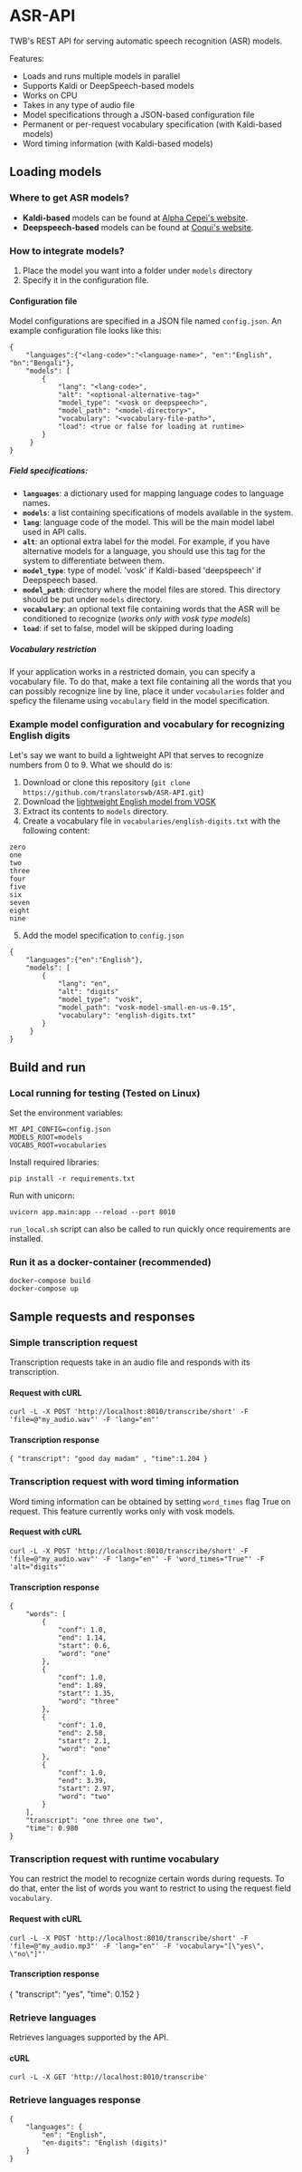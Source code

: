 # ASR-API
TWB's REST API for serving automatic speech recognition (ASR) models.

Features:
- Loads and runs multiple models in parallel
- Supports Kaldi or DeepSpeech-based models
- Works on CPU
- Takes in any type of audio file
- Model specifications through a JSON-based configuration file
- Permanent or per-request vocabulary specification (with Kaldi-based models)
- Word timing information (with Kaldi-based models)

## Loading models

### Where to get ASR models?

- **Kaldi-based** models can be found at [Alpha Cepei's website](https://alphacephei.com/vosk/models). 
- **Deepspeech-based** models can be found at [Coqui's website](https://coqui.ai/models/).

### How to integrate models?

1) Place the model you want into a folder under `models` directory
2) Specify it in the configuration file. 

#### Configuration file

Model configurations are specified in a JSON file named `config.json`. An example configuration file looks like this:

```
{
    "languages":{"<lang-code>":"<language-name>", "en":"English", "bn":"Bengali"},
    "models": [
        {
            "lang": "<lang-code>",
            "alt": "<optional-alternative-tag>"
            "model_type": "<vosk or deepspeech>",
            "model_path": "<model-directory>",
            "vocabulary": "<vocabulary-file-path>",
            "load": <true or false for loading at runtime>
        }
     }
}
```

##### Field specifications:

- **`languages`**: a dictionary used for mapping language codes to language names.
- **`models`**: a list containing specifications of models available in the system. 
- **`lang`**: language code of the model. This will be the main model label used in API calls.
- **`alt`**: an optional extra label for the model. For example, if you have alternative models for a language, you should use this tag for the system to differentiate between them.
- **`model_type`**: type of model. 'vosk' if Kaldi-based 'deepspeech' if Deepspeech based.
- **`model_path`**: directory where the model files are stored. This directory should be put under `models` directory. 
- **`vocabulary`**: an optional text file containing words that the ASR will be conditioned to recognize (_works only with vosk type models_)
- **`load`**: if set to false, model will be skipped during loading

##### Vocabulary restriction

If your application works in a restricted domain, you can specify a vocabulary file. To do that, make a text file containing all the words that you can possibly recognize line by line, place it under `vocabularies` folder and speficy the filename using `vocabulary` field in the model specification. 

### Example model configuration and vocabulary for recognizing English digits

Let's say we want to build a lightweight API that serves to recognize numbers from 0 to 9. What we should do is: 

1. Download or clone this repository (`git clone https://github.com/translatorswb/ASR-API.git`)
2. Download the [lightweight English model from VOSK](http://alphacephei.com/vosk/models/vosk-model-small-en-us-0.15.zip)
3. Extract its contents to `models` directory. 
4. Create a vocabulary file in `vocabularies/english-digits.txt` with the following content:

```
zero
one
two
three
four
five
six
seven
eight
nine

```

5. Add the model specification to `config.json`

```
{
    "languages":{"en":"English"},
    "models": [
        {
            "lang": "en",
            "alt": "digits"
            "model_type": "vosk",
            "model_path": "vosk-model-small-en-us-0.15",
            "vocabulary": "english-digits.txt"
        }
     }
}
```

## Build and run

### Local running for testing (Tested on Linux)

Set the environment variables:
```
MT_API_CONFIG=config.json
MODELS_ROOT=models
VOCABS_ROOT=vocabularies
```
Install required libraries:
```
pip install -r requirements.txt
```

Run with unicorn:
```
uvicorn app.main:app --reload --port 8010
```

`run_local.sh` script can also be called to run quickly once requirements are installed.

### Run it as a docker-container (recommended)

``` 
docker-compose build
docker-compose up
```

## Sample requests and responses

### Simple transcription request

Transcription requests take in an audio file and responds with its transcription. 

#### Request with cURL
```
curl -L -X POST 'http://localhost:8010/transcribe/short' -F 'file=@"my_audio.wav"' -F 'lang="en"'
```

#### Transcription response

```
{ "transcript": "good day madam" , "time":1.204 }
```

### Transcription request with word timing information

Word timing information can be obtained by setting `word_times` flag True on request. This feature currently works only with vosk models.

#### Request with cURL
```
curl -L -X POST 'http://localhost:8010/transcribe/short' -F 'file=@"my_audio.wav"' -F 'lang="en"' -F 'word_times="True"' -F 'alt="digits"'
```

#### Transcription response

```
{
    "words": [
        {
            "conf": 1.0,
            "end": 1.14,
            "start": 0.6,
            "word": "one"
        },
        {
            "conf": 1.0,
            "end": 1.89,
            "start": 1.35,
            "word": "three"
        },
        {
            "conf": 1.0,
            "end": 2.58,
            "start": 2.1,
            "word": "one"
        },
        {
            "conf": 1.0,
            "end": 3.39,
            "start": 2.97,
            "word": "two"
        }
    ],
    "transcript": "one three one two",
    "time": 0.980
}
```

### Transcription request with runtime vocabulary

You can restrict the model to recognize certain words during requests. To do that, enter the list of words you want to restrict to using the request field `vocabulary`.

#### Request with cURL
```
curl -L -X POST 'http://localhost:8010/transcribe/short' -F 'file=@"my_audio.mp3"' -F 'lang="en"' -F 'vocabulary="[\"yes\", \"no\"]"'
```

#### Transcription response

{
    "transcript": "yes",
    "time": 0.152
}

### Retrieve languages

Retrieves languages supported by the API.

#### cURL

```
curl -L -X GET 'http://localhost:8010/transcribe'
```

### Retrieve languages response

```
{
    "languages": {
        "en": "English",
        "en-digits": "English (digits)"
    }
}
```

